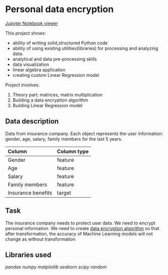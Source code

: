 # Personal data encryption

[Jupyter Notebook viewer](https://nbviewer.jupyter.org/github/abatomunkuev/Yandex_Practicum_DS_EN/blob/main/insurance/insurance.ipynb)

This project shows: 
- ability of writing solid,structured Python code 
- ability of using existing utilities(libraries) for processing and analyzing data.
- analytical and data pre-processing skills
- data visualization
- linear algebra application
- creating custom Linear Regression model

Project involves:
1. Theory part: matrices, matrix multiplication
2. Building a data encryption algorithm
3. Building Linear Regression model

## Data description

Data from insurance company. Each object represents the user information: gender, age, salary, family members for the last 5 years.

|Column          | Column type |
 |:---------------|:-----------|
 |Gender| feature |
 |Age| feature |
 |Salary| feature |
 |Family members| feature |
 |Insurance benefits | target |

## Task

The insurance company needs to protect user data. We need to encrypt personal information. We need to create [data encryption algorithm](https://en.wikipedia.org/wiki/Encryption) so that after transformation, the accuracy of Machine Learning models will not change as without transformation  


## Libraries used
*pandas*
*numpy*
*matplotlib*
*seaborn*
*scipy*
*random*

